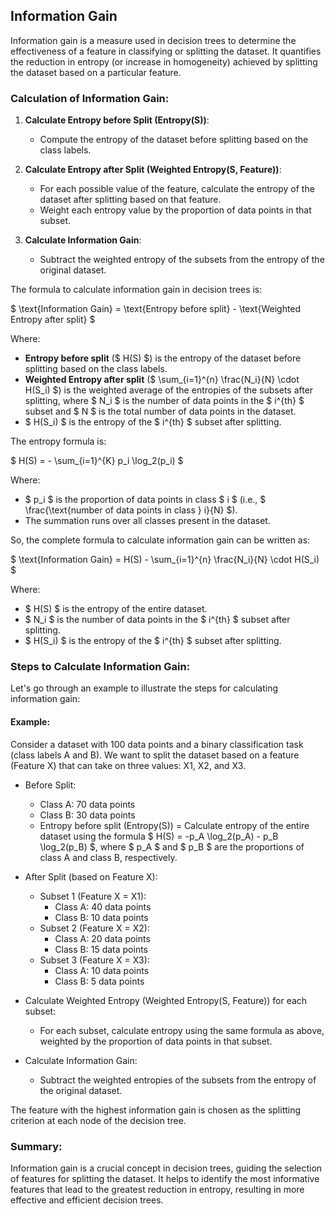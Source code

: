 ## Information Gain

Information gain is a measure used in decision trees to determine the effectiveness of a feature in classifying or splitting the dataset. It quantifies the reduction in entropy (or increase in homogeneity) achieved by splitting the dataset based on a particular feature.

### Calculation of Information Gain:

1. **Calculate Entropy before Split (Entropy(S))**: 
   - Compute the entropy of the dataset before splitting based on the class labels.

2. **Calculate Entropy after Split (Weighted Entropy(S, Feature))**: 
   - For each possible value of the feature, calculate the entropy of the dataset after splitting based on that feature.
   - Weight each entropy value by the proportion of data points in that subset.

3. **Calculate Information Gain**:
   - Subtract the weighted entropy of the subsets from the entropy of the original dataset.
  
The formula to calculate information gain in decision trees is:

$ \text{Information Gain} = \text{Entropy before split} - \text{Weighted Entropy after split} $

Where:
- **Entropy before split** ($ H(S) $) is the entropy of the dataset before splitting based on the class labels.
- **Weighted Entropy after split** ($ \sum_{i=1}^{n} \frac{N_i}{N} \cdot H(S_i) $) is the weighted average of the entropies of the subsets after splitting, where $ N_i $ is the number of data points in the $ i^{th} $ subset and $ N $ is the total number of data points in the dataset.
- $ H(S_i) $ is the entropy of the $ i^{th} $ subset after splitting.

The entropy formula is:

$ H(S) = - \sum_{i=1}^{K} p_i \log_2(p_i) $

Where:
- $ p_i $ is the proportion of data points in class $ i $ (i.e., $ \frac{\text{number of data points in class } i}{N} $).
- The summation runs over all classes present in the dataset.

So, the complete formula to calculate information gain can be written as:

$ \text{Information Gain} = H(S) - \sum_{i=1}^{n} \frac{N_i}{N} \cdot H(S_i) $

Where:
- $ H(S) $ is the entropy of the entire dataset.
- $ N_i $ is the number of data points in the $ i^{th} $ subset after splitting.
- $ H(S_i) $ is the entropy of the $ i^{th} $ subset after splitting.

### Steps to Calculate Information Gain:

Let's go through an example to illustrate the steps for calculating information gain:

#### Example:
Consider a dataset with 100 data points and a binary classification task (class labels A and B). We want to split the dataset based on a feature (Feature X) that can take on three values: X1, X2, and X3.

- Before Split:
  - Class A: 70 data points
  - Class B: 30 data points
  - Entropy before split (Entropy(S)) = Calculate entropy of the entire dataset using the formula $ H(S) = -p_A \log_2(p_A) - p_B \log_2(p_B) $, where $ p_A $ and $ p_B $ are the proportions of class A and class B, respectively.

- After Split (based on Feature X):
  - Subset 1 (Feature X = X1): 
    - Class A: 40 data points
    - Class B: 10 data points
  - Subset 2 (Feature X = X2): 
    - Class A: 20 data points
    - Class B: 15 data points
  - Subset 3 (Feature X = X3): 
    - Class A: 10 data points
    - Class B: 5 data points

- Calculate Weighted Entropy (Weighted Entropy(S, Feature)) for each subset:
  - For each subset, calculate entropy using the same formula as above, weighted by the proportion of data points in that subset.

- Calculate Information Gain:
  - Subtract the weighted entropies of the subsets from the entropy of the original dataset.

The feature with the highest information gain is chosen as the splitting criterion at each node of the decision tree.

### Summary:
Information gain is a crucial concept in decision trees, guiding the selection of features for splitting the dataset. It helps to identify the most informative features that lead to the greatest reduction in entropy, resulting in more effective and efficient decision trees.